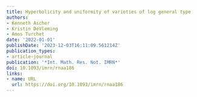```yaml
---
title: Hyperbolicity and uniformity of varieties of log general type
authors:
- Kenneth Ascher
- Kristin DeVleming
- Amos Turchet
date: '2022-01-01'
publishDate: '2023-12-03T16:11:09.561214Z'
publication_types:
- article-journal
publication: '*Int. Math. Res. Not. IMRN*'
doi: 10.1093/imrn/rnaa186
links:
- name: URL
  url: https://doi.org/10.1093/imrn/rnaa186
---
```


